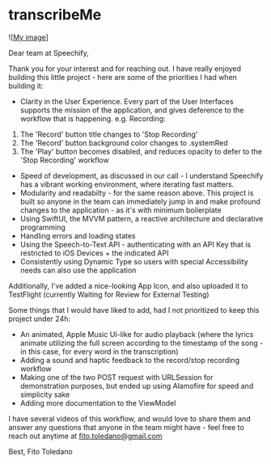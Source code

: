 # transcribeMe

![[My image](fitotoledano1.github.com/transcribeMe/github.png)]

Dear team at Speechify,

Thank you for your interest and for reaching out. I have really enjoyed building this little project - here are some of the priorities I had when building it:

- Clarity in the User Experience. Every part of the User Interfaces supports the mission of the application, and gives deference to the workflow that is happening.
e.g. Recording:
1. The 'Record' button title changes to 'Stop Recording'
2. The 'Record' button background color changes to .systemRed
3. The 'Play' button becomes disabled, and reduces opacity to defer to the 'Stop Recording' workflow

- Speed of development, as discussed in our call - I understand Speechify has a vibrant working environment, where iterating fast matters.
- Modularity and readabilty - for the same reason above. This project is built so anyone in the team can immediately jump in and make profound changes to the application - as it's with minimum boilerplate
- Using SwiftUI, the MVVM pattern, a reactive architecture and declarative programming
- Handling errors and loading states
- Using the Speech-to-Text API - authenticating with an API Key that is restricted to iOS Devices + the indicated API
- Consistently using Dynamic Type so users with special Accessibility needs can also use the application

Additionally, I've added a nice-looking App Icon, and also uploaded it to TestFlight (currently Waiting for Review for External Testing)

Some things that I would have liked to add, had I not prioritized to keep this project under 24h:
- An animated, Apple Music UI-like for audio playback (where the lyrics animate utilizing the full screen according to the timestamp of the song - in this case, for every word in the transcription)
- Adding a sound and haptic feedback to the record/stop recording workflow
- Making one of the two POST request with URLSession for demonstration purposes, but ended up using Alamofire for speed and simplicity sake
- Adding more documentation to the ViewModel

I have several videos of this workflow, and would love to share them and answer any questions that anyone in the team might have - feel free to reach out anytime at fito.toledano@gmail.com


Best,
Fito Toledano
